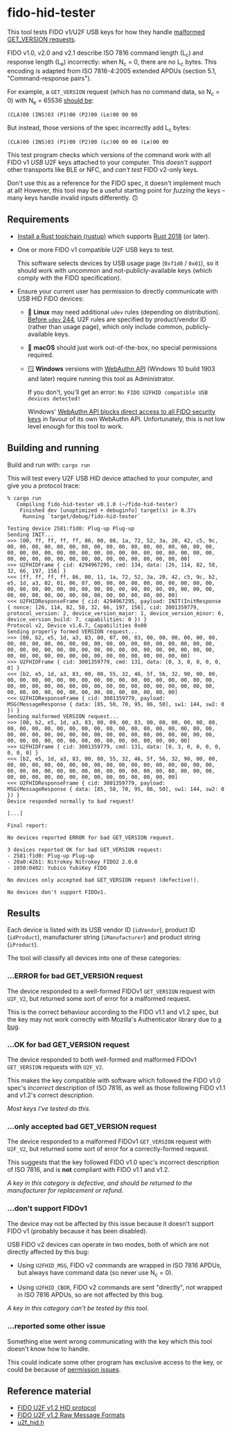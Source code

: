 # fido-hid-tester

This tool tests FIDO v1/U2F USB keys for how they handle [malformed GET_VERSION requests](https://github.com/mozilla/authenticator-rs/issues/190).

FIDO v1.0, v2.0 and v2.1 describe ISO 7816 command length (L<sub>c</sub>) and response length (L<sub>e</sub>) incorrectly: when N<sub>c</sub> = 0, there are no L<sub>c</sub> bytes. This encoding is adapted from ISO 7816-4:2005 extended APDUs (section 5.1, "Command-response pairs").

For example, a `GET_VERSION` request (which has no command data, so N<sub>c</sub> = 0) with N<sub>e</sub> = 65536 [should be](https://fidoalliance.org/specs/fido-u2f-v1.2-ps-20170411/fido-u2f-raw-message-formats-v1.2-ps-20170411.html#getversion-request-and-response---u2f_version):

`(CLA)00 (INS)03 (P1)00 (P2)00 (Le)00 00 00`

But instead, those versions of the spec incorrectly add L<sub>c</sub> bytes:

`(CLA)00 (INS)03 (P1)00 (P2)00 (Lc)00 00 00 (Le)00 00`

This test program checks which versions of the command work with all FIDO v1 *USB* U2F keys attached to your computer.  This *doesn't support* other transports like BLE or NFC, and *can't test* FIDO v2-only keys.

Don't use this as a reference for the FIDO spec, it doesn't implement much at all!  However, this tool may be a useful starting point for *fuzzing* the keys – many keys handle invalid inputs differently. 🙃

## Requirements

* [Install a Rust toolchain (rustup)][rustup] which supports [Rust 2018][rust18] (or later).

* One or more FIDO v1 compatible U2F USB keys to test.

  This software selects devices by USB usage page (`0xf1d0` / `0x01`), so it should work with uncommon and not-publicly-available keys (which comply with the FIDO specification).

* Ensure your current user has permission to directly communicate with USB HID FIDO devices:

  * 🐧 **Linux** may need additional `udev` rules (depending on distribution). [Before `udev` 244][udev], U2F rules are specified by product/vendor ID (rather than usage page), which only include common, publicly-available keys.

  * 🍏 **macOS** should just work out-of-the-box, no special permissions required.

  * 🪟 **Windows** versions with [WebAuthn API][win10] (Windows 10 build 1903 and later) require running this tool as Administrator.

    If you don't, you'll get an error: `No FIDO U2FHID compatible USB devices detected!`

    Windows' [WebAuthn API blocks direct access to all FIDO security keys][win10] in favour of its own WebAuthn API. Unfortunately, this is not low level enough for this tool to work.

[rustup]: https://www.rust-lang.org/tools/install
[rust18]: https://doc.rust-lang.org/edition-guide/rust-2018/index.html
[udev]: https://github.com/systemd/systemd/pull/13357
[win10]: https://docs.microsoft.com/en-us/windows/security/identity-protection/hello-for-business/webauthn-apis

## Building and running

Build and run with: `cargo run`

This will test every U2F USB HID device attached to your computer, and give you a protocol trace:

```
% cargo run
   Compiling fido-hid-tester v0.1.0 (~/fido-hid-tester)
    Finished dev [unoptimized + debuginfo] target(s) in 0.37s
     Running `target/debug/fido-hid-tester`

Testing device 2581:f1d0: Plug-up Plug-up
Sending INIT...
>>> [00, ff, ff, ff, ff, 86, 00, 08, 1a, 72, 52, 3a, 20, 42, c5, 9c, 00, 00, 00, 00, 00, 00, 00, 00, 00, 00, 00, 00, 00, 00, 00, 00, 00, 00, 00, 00, 00, 00, 00, 00, 00, 00, 00, 00, 00, 00, 00, 00, 00, 00, 00, 00, 00, 00, 00, 00, 00, 00, 00, 00, 00, 00, 00, 00, 00]
>>> U2FHIDFrame { cid: 4294967295, cmd: 134, data: [26, 114, 82, 58, 32, 66, 197, 156] }
<<< [ff, ff, ff, ff, 86, 00, 11, 1a, 72, 52, 3a, 20, 42, c5, 9c, b2, e5, 1d, a3, 02, 01, 06, 07, 00, 00, 00, 00, 00, 00, 00, 00, 00, 00, 00, 00, 00, 00, 00, 00, 00, 00, 00, 00, 00, 00, 00, 00, 00, 00, 00, 00, 00, 00, 00, 00, 00, 00, 00, 00, 00, 00, 00, 00, 00]
<<< U2FHIDResponseFrame { cid: 4294967295, payload: INIT(InitResponse { nonce: [26, 114, 82, 58, 32, 66, 197, 156], cid: 3001359779, protocol_version: 2, device_version_major: 1, device_version_minor: 6, device_version_build: 7, capabilities: 0 }) }
Protocol v2, Device v1.6.7, Capabilities 0x00
Sending properly formed VERSION request...
>>> [00, b2, e5, 1d, a3, 83, 00, 07, 00, 03, 00, 00, 00, 00, 00, 00, 00, 00, 00, 00, 00, 00, 00, 00, 00, 00, 00, 00, 00, 00, 00, 00, 00, 00, 00, 00, 00, 00, 00, 00, 00, 00, 00, 00, 00, 00, 00, 00, 00, 00, 00, 00, 00, 00, 00, 00, 00, 00, 00, 00, 00, 00, 00, 00, 00]
>>> U2FHIDFrame { cid: 3001359779, cmd: 131, data: [0, 3, 0, 0, 0, 0, 0] }
<<< [b2, e5, 1d, a3, 83, 00, 08, 55, 32, 46, 5f, 56, 32, 90, 00, 00, 00, 00, 00, 00, 00, 00, 00, 00, 00, 00, 00, 00, 00, 00, 00, 00, 00, 00, 00, 00, 00, 00, 00, 00, 00, 00, 00, 00, 00, 00, 00, 00, 00, 00, 00, 00, 00, 00, 00, 00, 00, 00, 00, 00, 00, 00, 00, 00]
<<< U2FHIDResponseFrame { cid: 3001359779, payload: MSG(MessageResponse { data: [85, 50, 70, 95, 86, 50], sw1: 144, sw2: 0 }) }
Sending malformed VERSION request...
>>> [00, b2, e5, 1d, a3, 83, 00, 09, 00, 03, 00, 00, 00, 00, 00, 00, 00, 00, 00, 00, 00, 00, 00, 00, 00, 00, 00, 00, 00, 00, 00, 00, 00, 00, 00, 00, 00, 00, 00, 00, 00, 00, 00, 00, 00, 00, 00, 00, 00, 00, 00, 00, 00, 00, 00, 00, 00, 00, 00, 00, 00, 00, 00, 00, 00]
>>> U2FHIDFrame { cid: 3001359779, cmd: 131, data: [0, 3, 0, 0, 0, 0, 0, 0, 0] }
<<< [b2, e5, 1d, a3, 83, 00, 08, 55, 32, 46, 5f, 56, 32, 90, 00, 00, 00, 00, 00, 00, 00, 00, 00, 00, 00, 00, 00, 00, 00, 00, 00, 00, 00, 00, 00, 00, 00, 00, 00, 00, 00, 00, 00, 00, 00, 00, 00, 00, 00, 00, 00, 00, 00, 00, 00, 00, 00, 00, 00, 00, 00, 00, 00, 00]
<<< U2FHIDResponseFrame { cid: 3001359779, payload: MSG(MessageResponse { data: [85, 50, 70, 95, 86, 50], sw1: 144, sw2: 0 }) }
Device responded normally to bad request!

[...]

Final report:

No devices reported ERROR for bad GET_VERSION request.

3 devices reported OK for bad GET_VERSION request:
- 2581:f1d0: Plug-up Plug-up
- 20a0:42b1: Nitrokey Nitrokey FIDO2 2.0.0
- 1050:0402: Yubico YubiKey FIDO

No devices only accepted bad GET_VERSION request (defective!).

No devices don't support FIDOv1.
```

## Results

Each device is listed with its USB vendor ID (`idVendor`), product ID (`idProduct`), manufacturer string (`iManufacturer`) and product string (`iProduct`).

The tool will classify all devices into one of these categories:

### ...ERROR for bad GET_VERSION request

The device responded to a well-formed FIDOv1 `GET_VERSION` request with `U2F_V2`, but returned some sort of error for a malformed request.

This is the correct behaviour according to the FIDO v1.1 and v1.2 spec, but the key may not work correctly with Mozilla's Authenticator library due to [a bug](https://github.com/mozilla/authenticator-rs/issues/190).

### ...OK for bad GET_VERSION request

The device responded to both well-formed and malformed FIDOv1 `GET_VERSION` requests with `U2F_V2`.

This makes the key compatible with software which followed the FIDO v1.0 spec's *incorrect* description of ISO 7816, as well as those following FIDO v1.1 and v1.2's correct description.

*Most keys I've tested do this.*

### ...only accepted bad GET_VERSION request

The device responded to a malformed FIDOv1 `GET_VERSION` request with `U2F_V2`, but returned some sort of error for a correctly-formed request.

This suggests that the key followed FIDO v1.0 spec's incorrect description of ISO 7816, and is **not** compliant with FIDO v1.1 and v1.2.

*A key in this category is defective, and should be returned to the manufacturer for replacement or refund.*

### ...don't support FIDOv1

The device may not be affected by this issue because it doesn't support FIDO v1 (probably because it has been disabled).

USB FIDO v2 devices can operate in two modes, both of which are not directly affected by this bug:

* Using `U2FHID_MSG`, FIDO v2 commands are wrapped in ISO 7816 APDUs, but always have command data (so never use N<sub>c</sub> = 0).

* Using `U2FHID_CBOR`, FIDO v2 commands are sent "directly", not wrapped in ISO 7816 APDUs, so are not affected by this bug.

*A key in this category can't be tested by this tool.*

### ...reported some other issue

Something else went wrong communicating with the key which this tool doesn't know how to handle.

This could indicate some other program has exclusive access to the key, or could be because of [permission issues](#requirements).

## Reference material

* [FIDO U2F v1.2 HID protocol](https://fidoalliance.org/specs/fido-u2f-v1.2-ps-20170411/fido-u2f-hid-protocol-v1.2-ps-20170411.html)
* [FIDO U2F v1.2 Raw Message Formats](https://fidoalliance.org/specs/fido-u2f-v1.2-ps-20170411/fido-u2f-raw-message-formats-v1.2-ps-20170411.html)
* [u2f_hid.h](https://fidoalliance.org/specs/fido-u2f-v1.2-ps-20170411/inc/u2f_hid.h)

